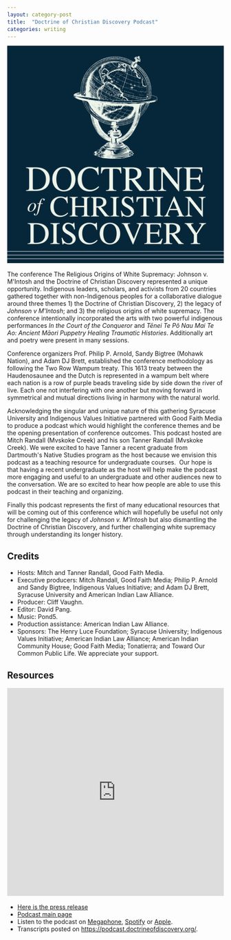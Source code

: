 ```yaml
---
layout: category-post
title:  "Doctrine of Christian Discovery Podcast"
categories: writing
---
```

[![Doctrine of Christian Discovery Podcast Art](/assets/img/doctrine-podcast-artwork.png)](https://megaphone.link/AOOOI9257433215)

The conference The Religious Origins of White Supremacy: Johnson v. M'Intosh and the Doctrine of Christian Discovery represented a unique opportunity. Indigenous leaders, scholars, and activists from 20 countries gathered together with non-Indigenous peoples for a collaborative dialogue around three themes 1) the Doctrine of Christian Discovery, 2) the legacy of *Johnson v M'Intosh*; and 3) the religious origins of white supremacy. The conference intentionally incorporated the arts with two powerful indigenous performances *In the Court of the Conqueror* and *Tēnei Te Põ Nau Mai Te Ao: Ancient Māori Puppetry Healing Traumatic Histories*. Additionally art and poetry were present in many sessions. 

Conference organizers Prof. Philip P. Arnold, Sandy Bigtree (Mohawk Nation), and Adam DJ Brett, established the conference methodology as following the Two Row Wampum treaty. This 1613 treaty between the Haudenosaunee and the Dutch is represented in a wampum belt where each nation is a row of purple beads traveling side by side down the river of live. Each one not interfering with one another but moving forward in symmetrical and mutual directions living in harmony with the natural world. 

Acknowledging the singular and unique nature of this gathering Syracuse University and Indigenous Values Initiative partnered with Good Faith Media to produce a podcast which would highlight the conference themes and be the opening presentation of conference outcomes. This podcast hosted are Mitch Randall (Mvskoke Creek) and his son Tanner Randall (Mvskoke Creek). We were excited to have Tanner a recent graduate from Dartmouth's Native Studies program as the host because we envision this podcast as a teaching resource for undergraduate courses.  Our hope is that having a recent undergraduate as the host will help make the podcast more engaging and useful to an undergraduate and other audiences new to the conversation. We are so excited to hear how people are able to use this podcast in their teaching and organizing.

Finally this podcast represents the first of many educational resources that will be coming out of this conference which will hopefully be useful not only for challenging the legacy of *Johnson v. M'Intosh* but also dismantling the Doctrine of Christian Discovery, and further challenging white supremacy through understanding its longer history.

## Credits
- Hosts: Mitch and Tanner Randall, Good Faith Media.
- Executive producers: Mitch Randall, Good Faith Media; Philip P. Arnold and Sandy Bigtree, Indigenous Values Initiative; and Adam DJ Brett, Syracuse University and American Indian Law Alliance.
- Producer: Cliff Vaughn.
- Editor: David Pang.
- Music: Pond5.
- Production assistance: American Indian Law Alliance.
- Sponsors: The Henry Luce Foundation; Syracuse
University; Indigenous Values Initiative; American Indian Law Alliance; American Indian Community House; Good Faith Media; Tonatierra; and
Toward Our Common Public Life. We appreciate your support.

## Resources

<iframe src="https://playlist.megaphone.fm/?p=AOOOI2818414790" width="100%" height="482" frameborder="0"></iframe>

-   [Here is the press release](https://goodfaithmedia.org/new-good-faith-media-podcast-highlights-doctrine-of-christian-discovery/)
-   [Podcast main page](https://goodfaithmedia.org/doctrine-of-christian-discovery/)
-   Listen to the podcast on [Megaphone](https://goodfaithmedia.org/doctrine-of-christian-discovery/), [Spotify](https://open.spotify.com/show/4VnMhbq2UJbu3fdehsQ66I) or [Apple](https://podcasts.apple.com/us/podcast/doctrine-of-christian-discovery/id1729219360). 
-   Transcripts posted on <https://podcast.doctrineofdiscovery.org/>.